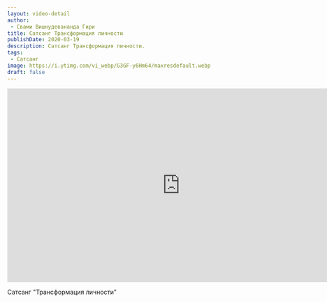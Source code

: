 ```yaml
---
layout: video-detail
author:
 - Свами Вишнудевананда Гири
title: Сатсанг Трансформация личности
publishDate: 2020-03-19
description: Сатсанг Трансформация личности. 
tags: 
 - Сатсанг
image: https://i.ytimg.com/vi_webp/G3GF-y6Hm64/maxresdefault.webp
draft: false
---
```


<iframe width="790" height="444" src="https://www.youtube.com/embed/G3GF-y6Hm64" frameborder="0" allowfullscreen=""></iframe> 

  Сатсанг "Трансформация личности"

  

 